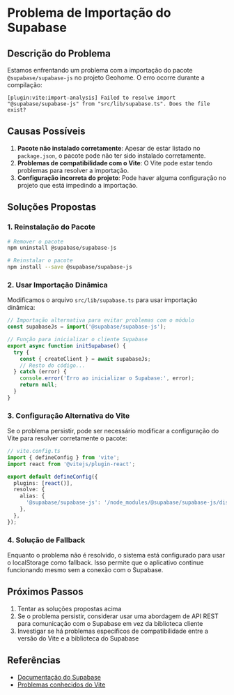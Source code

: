 # Problema de Importação do Supabase

## Descrição do Problema

Estamos enfrentando um problema com a importação do pacote `@supabase/supabase-js` no projeto Geohome. O erro ocorre durante a compilação:

```
[plugin:vite:import-analysis] Failed to resolve import "@supabase/supabase-js" from "src/lib/supabase.ts". Does the file exist?
```

## Causas Possíveis

1. **Pacote não instalado corretamente**: Apesar de estar listado no `package.json`, o pacote pode não ter sido instalado corretamente.
2. **Problemas de compatibilidade com o Vite**: O Vite pode estar tendo problemas para resolver a importação.
3. **Configuração incorreta do projeto**: Pode haver alguma configuração no projeto que está impedindo a importação.

## Soluções Propostas

### 1. Reinstalação do Pacote

```bash
# Remover o pacote
npm uninstall @supabase/supabase-js

# Reinstalar o pacote
npm install --save @supabase/supabase-js
```

### 2. Usar Importação Dinâmica

Modificamos o arquivo `src/lib/supabase.ts` para usar importação dinâmica:

```typescript
// Importação alternativa para evitar problemas com o módulo
const supabaseJs = import('@supabase/supabase-js');

// Função para inicializar o cliente Supabase
export async function initSupabase() {
  try {
    const { createClient } = await supabaseJs;
    // Resto do código...
  } catch (error) {
    console.error('Erro ao inicializar o Supabase:', error);
    return null;
  }
}
```

### 3. Configuração Alternativa do Vite

Se o problema persistir, pode ser necessário modificar a configuração do Vite para resolver corretamente o pacote:

```typescript
// vite.config.ts
import { defineConfig } from 'vite';
import react from '@vitejs/plugin-react';

export default defineConfig({
  plugins: [react()],
  resolve: {
    alias: {
      '@supabase/supabase-js': '/node_modules/@supabase/supabase-js/dist/umd/supabase.js',
    },
  },
});
```

### 4. Solução de Fallback

Enquanto o problema não é resolvido, o sistema está configurado para usar o localStorage como fallback. Isso permite que o aplicativo continue funcionando mesmo sem a conexão com o Supabase.

## Próximos Passos

1. Tentar as soluções propostas acima
2. Se o problema persistir, considerar usar uma abordagem de API REST para comunicação com o Supabase em vez da biblioteca cliente
3. Investigar se há problemas específicos de compatibilidade entre a versão do Vite e a biblioteca do Supabase

## Referências

- [Documentação do Supabase](https://supabase.com/docs)
- [Problemas conhecidos do Vite](https://vitejs.dev/guide/troubleshooting.html)
